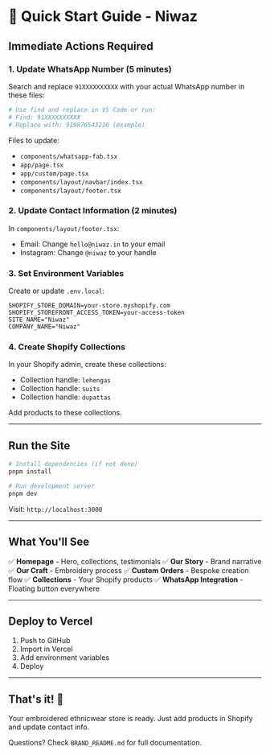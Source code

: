 # 🚀 Quick Start Guide - Niwaz

## Immediate Actions Required

### 1. Update WhatsApp Number (5 minutes)

Search and replace `91XXXXXXXXXX` with your actual WhatsApp number in these files:

```bash
# Use find and replace in VS Code or run:
# Find: 91XXXXXXXXXX
# Replace with: 919876543210 (example)
```

Files to update:
- `components/whatsapp-fab.tsx`
- `app/page.tsx`
- `app/custom/page.tsx`
- `components/layout/navbar/index.tsx`
- `components/layout/footer.tsx`

### 2. Update Contact Information (2 minutes)

In `components/layout/footer.tsx`:
- Email: Change `hello@niwaz.in` to your email
- Instagram: Change `@niwaz` to your handle

### 3. Set Environment Variables

Create or update `.env.local`:

```env
SHOPIFY_STORE_DOMAIN=your-store.myshopify.com
SHOPIFY_STOREFRONT_ACCESS_TOKEN=your-access-token
SITE_NAME="Niwaz"
COMPANY_NAME="Niwaz"
```

### 4. Create Shopify Collections

In your Shopify admin, create these collections:
- Collection handle: `lehengas`
- Collection handle: `suits`  
- Collection handle: `dupattas`

Add products to these collections.

---

## Run the Site

```bash
# Install dependencies (if not done)
pnpm install

# Run development server
pnpm dev
```

Visit: `http://localhost:3000`

---

## What You'll See

✅ **Homepage** - Hero, collections, testimonials
✅ **Our Story** - Brand narrative
✅ **Our Craft** - Embroidery process
✅ **Custom Orders** - Bespoke creation flow
✅ **Collections** - Your Shopify products
✅ **WhatsApp Integration** - Floating button everywhere

---

## Deploy to Vercel

1. Push to GitHub
2. Import in Vercel
3. Add environment variables
4. Deploy

---

## That's it! 🎉

Your embroidered ethnicwear store is ready. Just add products in Shopify and update contact info.

Questions? Check `BRAND_README.md` for full documentation.
